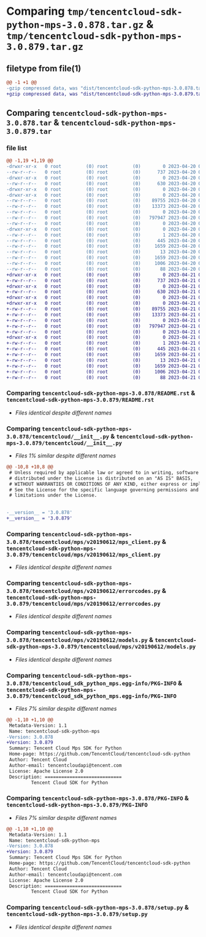 # Comparing `tmp/tencentcloud-sdk-python-mps-3.0.878.tar.gz` & `tmp/tencentcloud-sdk-python-mps-3.0.879.tar.gz`

## filetype from file(1)

```diff
@@ -1 +1 @@
-gzip compressed data, was "dist/tencentcloud-sdk-python-mps-3.0.878.tar", last modified: Thu Apr 20 00:37:48 2023, max compression
+gzip compressed data, was "dist/tencentcloud-sdk-python-mps-3.0.879.tar", last modified: Fri Apr 21 00:53:09 2023, max compression
```

## Comparing `tencentcloud-sdk-python-mps-3.0.878.tar` & `tencentcloud-sdk-python-mps-3.0.879.tar`

### file list

```diff
@@ -1,19 +1,19 @@
-drwxr-xr-x   0 root         (0) root         (0)        0 2023-04-20 00:37:48.000000 tencentcloud-sdk-python-mps-3.0.878/
--rw-r--r--   0 root         (0) root         (0)      737 2023-04-20 00:37:48.000000 tencentcloud-sdk-python-mps-3.0.878/README.rst
-drwxr-xr-x   0 root         (0) root         (0)        0 2023-04-20 00:37:48.000000 tencentcloud-sdk-python-mps-3.0.878/tencentcloud/
--rw-r--r--   0 root         (0) root         (0)      630 2023-04-20 00:37:48.000000 tencentcloud-sdk-python-mps-3.0.878/tencentcloud/__init__.py
-drwxr-xr-x   0 root         (0) root         (0)        0 2023-04-20 00:37:48.000000 tencentcloud-sdk-python-mps-3.0.878/tencentcloud/mps/
-drwxr-xr-x   0 root         (0) root         (0)        0 2023-04-20 00:37:48.000000 tencentcloud-sdk-python-mps-3.0.878/tencentcloud/mps/v20190612/
--rw-r--r--   0 root         (0) root         (0)    89755 2023-04-20 00:37:48.000000 tencentcloud-sdk-python-mps-3.0.878/tencentcloud/mps/v20190612/mps_client.py
--rw-r--r--   0 root         (0) root         (0)    13373 2023-04-20 00:37:48.000000 tencentcloud-sdk-python-mps-3.0.878/tencentcloud/mps/v20190612/errorcodes.py
--rw-r--r--   0 root         (0) root         (0)        0 2023-04-20 00:37:48.000000 tencentcloud-sdk-python-mps-3.0.878/tencentcloud/mps/v20190612/__init__.py
--rw-r--r--   0 root         (0) root         (0)   797947 2023-04-20 00:37:48.000000 tencentcloud-sdk-python-mps-3.0.878/tencentcloud/mps/v20190612/models.py
--rw-r--r--   0 root         (0) root         (0)        0 2023-04-20 00:37:48.000000 tencentcloud-sdk-python-mps-3.0.878/tencentcloud/mps/__init__.py
-drwxr-xr-x   0 root         (0) root         (0)        0 2023-04-20 00:37:48.000000 tencentcloud-sdk-python-mps-3.0.878/tencentcloud_sdk_python_mps.egg-info/
--rw-r--r--   0 root         (0) root         (0)        1 2023-04-20 00:37:48.000000 tencentcloud-sdk-python-mps-3.0.878/tencentcloud_sdk_python_mps.egg-info/dependency_links.txt
--rw-r--r--   0 root         (0) root         (0)      445 2023-04-20 00:37:48.000000 tencentcloud-sdk-python-mps-3.0.878/tencentcloud_sdk_python_mps.egg-info/SOURCES.txt
--rw-r--r--   0 root         (0) root         (0)     1659 2023-04-20 00:37:48.000000 tencentcloud-sdk-python-mps-3.0.878/tencentcloud_sdk_python_mps.egg-info/PKG-INFO
--rw-r--r--   0 root         (0) root         (0)       13 2023-04-20 00:37:48.000000 tencentcloud-sdk-python-mps-3.0.878/tencentcloud_sdk_python_mps.egg-info/top_level.txt
--rw-r--r--   0 root         (0) root         (0)     1659 2023-04-20 00:37:48.000000 tencentcloud-sdk-python-mps-3.0.878/PKG-INFO
--rw-r--r--   0 root         (0) root         (0)     1006 2023-04-20 00:37:48.000000 tencentcloud-sdk-python-mps-3.0.878/setup.py
--rw-r--r--   0 root         (0) root         (0)       88 2023-04-20 00:37:48.000000 tencentcloud-sdk-python-mps-3.0.878/setup.cfg
+drwxr-xr-x   0 root         (0) root         (0)        0 2023-04-21 00:53:09.000000 tencentcloud-sdk-python-mps-3.0.879/
+-rw-r--r--   0 root         (0) root         (0)      737 2023-04-21 00:53:09.000000 tencentcloud-sdk-python-mps-3.0.879/README.rst
+drwxr-xr-x   0 root         (0) root         (0)        0 2023-04-21 00:53:09.000000 tencentcloud-sdk-python-mps-3.0.879/tencentcloud/
+-rw-r--r--   0 root         (0) root         (0)      630 2023-04-21 00:53:09.000000 tencentcloud-sdk-python-mps-3.0.879/tencentcloud/__init__.py
+drwxr-xr-x   0 root         (0) root         (0)        0 2023-04-21 00:53:09.000000 tencentcloud-sdk-python-mps-3.0.879/tencentcloud/mps/
+drwxr-xr-x   0 root         (0) root         (0)        0 2023-04-21 00:53:09.000000 tencentcloud-sdk-python-mps-3.0.879/tencentcloud/mps/v20190612/
+-rw-r--r--   0 root         (0) root         (0)    89755 2023-04-21 00:53:09.000000 tencentcloud-sdk-python-mps-3.0.879/tencentcloud/mps/v20190612/mps_client.py
+-rw-r--r--   0 root         (0) root         (0)    13373 2023-04-21 00:53:09.000000 tencentcloud-sdk-python-mps-3.0.879/tencentcloud/mps/v20190612/errorcodes.py
+-rw-r--r--   0 root         (0) root         (0)        0 2023-04-21 00:53:09.000000 tencentcloud-sdk-python-mps-3.0.879/tencentcloud/mps/v20190612/__init__.py
+-rw-r--r--   0 root         (0) root         (0)   797947 2023-04-21 00:53:09.000000 tencentcloud-sdk-python-mps-3.0.879/tencentcloud/mps/v20190612/models.py
+-rw-r--r--   0 root         (0) root         (0)        0 2023-04-21 00:53:09.000000 tencentcloud-sdk-python-mps-3.0.879/tencentcloud/mps/__init__.py
+drwxr-xr-x   0 root         (0) root         (0)        0 2023-04-21 00:53:09.000000 tencentcloud-sdk-python-mps-3.0.879/tencentcloud_sdk_python_mps.egg-info/
+-rw-r--r--   0 root         (0) root         (0)        1 2023-04-21 00:53:09.000000 tencentcloud-sdk-python-mps-3.0.879/tencentcloud_sdk_python_mps.egg-info/dependency_links.txt
+-rw-r--r--   0 root         (0) root         (0)      445 2023-04-21 00:53:09.000000 tencentcloud-sdk-python-mps-3.0.879/tencentcloud_sdk_python_mps.egg-info/SOURCES.txt
+-rw-r--r--   0 root         (0) root         (0)     1659 2023-04-21 00:53:09.000000 tencentcloud-sdk-python-mps-3.0.879/tencentcloud_sdk_python_mps.egg-info/PKG-INFO
+-rw-r--r--   0 root         (0) root         (0)       13 2023-04-21 00:53:09.000000 tencentcloud-sdk-python-mps-3.0.879/tencentcloud_sdk_python_mps.egg-info/top_level.txt
+-rw-r--r--   0 root         (0) root         (0)     1659 2023-04-21 00:53:09.000000 tencentcloud-sdk-python-mps-3.0.879/PKG-INFO
+-rw-r--r--   0 root         (0) root         (0)     1006 2023-04-21 00:53:09.000000 tencentcloud-sdk-python-mps-3.0.879/setup.py
+-rw-r--r--   0 root         (0) root         (0)       88 2023-04-21 00:53:09.000000 tencentcloud-sdk-python-mps-3.0.879/setup.cfg
```

### Comparing `tencentcloud-sdk-python-mps-3.0.878/README.rst` & `tencentcloud-sdk-python-mps-3.0.879/README.rst`

 * *Files identical despite different names*

### Comparing `tencentcloud-sdk-python-mps-3.0.878/tencentcloud/__init__.py` & `tencentcloud-sdk-python-mps-3.0.879/tencentcloud/__init__.py`

 * *Files 1% similar despite different names*

```diff
@@ -10,8 +10,8 @@
 # Unless required by applicable law or agreed to in writing, software
 # distributed under the License is distributed on an "AS IS" BASIS,
 # WITHOUT WARRANTIES OR CONDITIONS OF ANY KIND, either express or implied.
 # See the License for the specific language governing permissions and
 # limitations under the License.
 
 
-__version__ = '3.0.878'
+__version__ = '3.0.879'
```

### Comparing `tencentcloud-sdk-python-mps-3.0.878/tencentcloud/mps/v20190612/mps_client.py` & `tencentcloud-sdk-python-mps-3.0.879/tencentcloud/mps/v20190612/mps_client.py`

 * *Files identical despite different names*

### Comparing `tencentcloud-sdk-python-mps-3.0.878/tencentcloud/mps/v20190612/errorcodes.py` & `tencentcloud-sdk-python-mps-3.0.879/tencentcloud/mps/v20190612/errorcodes.py`

 * *Files identical despite different names*

### Comparing `tencentcloud-sdk-python-mps-3.0.878/tencentcloud/mps/v20190612/models.py` & `tencentcloud-sdk-python-mps-3.0.879/tencentcloud/mps/v20190612/models.py`

 * *Files identical despite different names*

### Comparing `tencentcloud-sdk-python-mps-3.0.878/tencentcloud_sdk_python_mps.egg-info/PKG-INFO` & `tencentcloud-sdk-python-mps-3.0.879/tencentcloud_sdk_python_mps.egg-info/PKG-INFO`

 * *Files 7% similar despite different names*

```diff
@@ -1,10 +1,10 @@
 Metadata-Version: 1.1
 Name: tencentcloud-sdk-python-mps
-Version: 3.0.878
+Version: 3.0.879
 Summary: Tencent Cloud Mps SDK for Python
 Home-page: https://github.com/TencentCloud/tencentcloud-sdk-python
 Author: Tencent Cloud
 Author-email: tencentcloudapi@tencent.com
 License: Apache License 2.0
 Description: ============================
         Tencent Cloud SDK for Python
```

### Comparing `tencentcloud-sdk-python-mps-3.0.878/PKG-INFO` & `tencentcloud-sdk-python-mps-3.0.879/PKG-INFO`

 * *Files 7% similar despite different names*

```diff
@@ -1,10 +1,10 @@
 Metadata-Version: 1.1
 Name: tencentcloud-sdk-python-mps
-Version: 3.0.878
+Version: 3.0.879
 Summary: Tencent Cloud Mps SDK for Python
 Home-page: https://github.com/TencentCloud/tencentcloud-sdk-python
 Author: Tencent Cloud
 Author-email: tencentcloudapi@tencent.com
 License: Apache License 2.0
 Description: ============================
         Tencent Cloud SDK for Python
```

### Comparing `tencentcloud-sdk-python-mps-3.0.878/setup.py` & `tencentcloud-sdk-python-mps-3.0.879/setup.py`

 * *Files identical despite different names*

